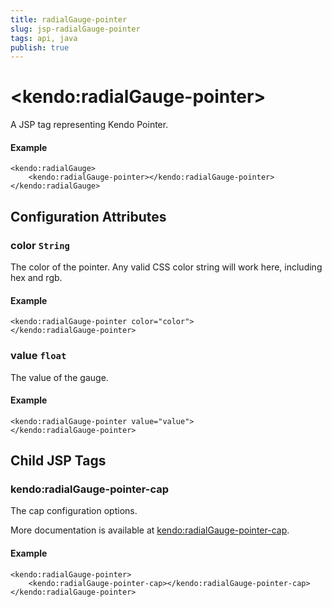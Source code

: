 ```yaml
---
title: radialGauge-pointer
slug: jsp-radialGauge-pointer
tags: api, java
publish: true
---
```


# \<kendo:radialGauge-pointer\>
A JSP tag representing Kendo Pointer.

#### Example
    <kendo:radialGauge>
        <kendo:radialGauge-pointer></kendo:radialGauge-pointer>
    </kendo:radialGauge>


## Configuration Attributes


### color `String`

The color of the pointer.
Any valid CSS color string will work here, including hex and rgb.

#### Example
    <kendo:radialGauge-pointer color="color">
    </kendo:radialGauge-pointer>



### value `float`

The value of the gauge.

#### Example
    <kendo:radialGauge-pointer value="value">
    </kendo:radialGauge-pointer>



## Child JSP Tags

### kendo:radialGauge-pointer-cap

The cap configuration options.

More documentation is available at [kendo:radialGauge-pointer-cap](/api/wrappers/jsp/radialgauge/pointer-cap).

#### Example

    <kendo:radialGauge-pointer>
        <kendo:radialGauge-pointer-cap></kendo:radialGauge-pointer-cap>
    </kendo:radialGauge-pointer>
 
